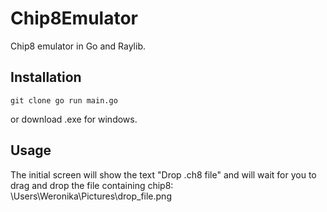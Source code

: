 # Chip8Emulator
Chip8 emulator in Go and Raylib.
## Installation
`git clone
go run main.go`

or download .exe for windows.

## Usage
The initial screen will show the text "Drop .ch8 file" and will wait for you to
drag and drop the file containing chip8:
\Users\Weronika\Pictures\drop_file.png
